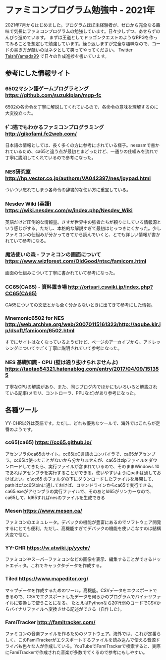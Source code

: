 # ファミコンプログラム勉強中 - 2021年

2021年7月からはじめました。プログラムほぼ未経験者が、ゼロから完全なる趣味で気長にファミコンプログラムの勉強しています。日々少しずつ、あせらずのんびり進めています。
まずは王道としてドラゴンクエストのようなRPGを作ってみることを想定して勉強しています。繰り返しますが完全な趣味なので、コードの書き方が酷いのはネタとして笑ってやってください。
Twitter [TaishiYamada99](https://twitter.com/TaishiYamada99) で日々の作成進捗を書いています。

## 参考にした情報サイト

### 6502マシン語ゲームプログラミング https://github.com/suzukiplan/mgp-fc
6502の各命令を丁寧に解説してくれているので、各命令の意味を理解するのに大変役立った。

### ｷﾞｺ猫でもわかるファミコンプログラミング http://gikofami.fc2web.com/
日本語の情報としては、長く多くの方に参考にされている様子。nesasmで書かれているため、ca65と違う点が最初とまどったけど、一通りの仕組みを流れで丁寧に説明してくれているので参考になった。

### NES研究室 http://hp.vector.co.jp/authors/VA042397/nes/joypad.html
ついつい忘れてしまう各命令の辞書的な使い方に重宝している。

### Nesdev Wiki (英語) https://wiki.nesdev.com/w/index.php/Nesdev_Wiki
英語だけど圧倒的な情報量。さすが世界中の強者たちが頼りにしている情報源という感じがする。ただし、本格的な解説すぎて最初はとっつきにくかった。少しファミコンの仕組みが分かってきてから読んでいくと、とても詳しい情報が書かれていて参考になる。

### 魔法使いの森 - ファミコンの画面について https://www.wizforest.com/OldGood/ntsc/famicom.html
画面の仕組みについて丁寧に書かれていて参考になった。

### CC65(CA65) - 資料置き場 http://orisari.cswiki.jp/index.php?CC65(CA65)
CA65についての文法とかも全く分からないときに出てきて参考にした情報。

### Mnemonic6502 for NES http://web.archive.org/web/20070115161323/http://aqube.kir.jp/dsoft/famicom/6502.html
すでにサイトはなくなっているようだけど、ページのアーカイブから。アドレッシングについてすごく丁寧に説明されていて参考になった。

### NES 基礎知識 - CPU (壁は通り抜けられませんよ) https://taotao54321.hatenablog.com/entry/2017/04/09/151355
丁寧なCPUの解説があり、また、同じブログ内でほかにもいろいろと解説されている記事(メモリ、コントローラ、PPUなど)があり参考になった。

## 各種ツール

YY-CHR以外は英語です。ただし、どれも優秀なツールで、海外ではこれらが定番のようです。

### cc65(ca65) https://cc65.github.io/
アセンブラのca65のサイト。cc65はC言語のコンパイラで、ca65がアセンブラ。cc65は使ったことがないから分かりませんが、ca65はzipファイルをダウンロードしてきたら、実行ファイルが含まれているので、そのままWindows 10であればアセンブラを実行することができる。使いやすいようにpathは通しておけばよい。c:\cc65 のフォルダの下にダウンロードしたファイルを展開して、pathはc:\cc65\binに通しておけば、コマンドラインからca65で実行できる。ca65.exeがアセンブラの実行ファイルで、そのあとld65がリンカーなので、ca65して、ld65すればnesのファイルを生成できる

### Mesen https://www.mesen.ca/
ファミコンのエミュレータ。デバックの機能が豊富にあるのでソフトウェア開発するにとても便利。ただし、高機能すぎてデバックの機能を使いこなすのは結構大変で悩む。

### YY-CHR https://w.atwiki.jp/yychr/
ファミコンやスーパーファミコンなどの画像を表示、編集することができるドットエディタ。これでキャラクタデータを作成する。

### Tiled https://www.mapeditor.org/
マップデータを作成するためのツール。高機能。CSVデータをエクスポートできるので、CSVでエクスポートしたデータを何らかのプログラムでバイナリファイルに変換して使うことになる。
たとえばPythonなら20行弱のコードでCSVからバイナリファイルへ変換させる記述ができる（自作した）。

### FamiTracker http://famitracker.com/
ファミコンの音楽ファイルを作るためのソフトウェア。海外では、これが定番らしく、このFamiTrackerがエクスポートするファイルを読み込んで使える音源ドライバも色々な人が作成している。YouTubeでFamiTrackerで検索すると、実際にFamiTrackerで作成された音楽が多数でてくるので参考にもしやすい。
